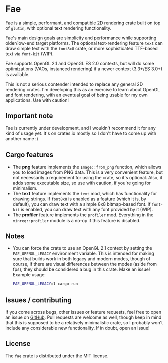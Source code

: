 # Fae
Fae is a simple, performant, and compatible 2D rendering crate built
on top of `glutin`, with optional text rendering functionality.

Fae's main design goals are simplicity and performance while
supporting older/low-end target platforms. The optional text-rendering
feature `text` can draw simple text with the `font8x8` crate, or more
sophisticated TTF-based text via `font-kit` (WIP).

Fae supports OpenGL 2.1 and OpenGL ES 2.0 contexts, but will do some
optimizations (VAOs, instanced rendering) if a newer context
(3.3+/ES 3.0+) is available.

This is not a serious contender intended to replace any general 2D
rendering crates. I'm developing this as an exercise to learn about
OpenGL and font rendering, with an eventual goal of being usable for
my own applications. Use with caution!

## Important note
Fae is currently under development, and I wouldn't recommend it for
any kind of usage yet. It's on crates.io mostly so I don't have to
come up with another name :)

## Cargo features
- The **png** feature implements the `Image::from_png` function, which
  allows you to load images from PNG data. This is a very convenient
  feature, but not necessarily a requirement for using the crate, so
  it's optional. Also, it adds some executable size, so use with
  caution, if you're going for minimalism.
- The **text** feature implements the `text` mod, which has
  functionality for drawing strings. If `font8x8` is enabled as a
  feature (which it is, by default), you can draw text with a simple
  8x8 bitmap-based font. If `font-kit` is enabled, you can draw text
  with any font provided by it (WIP).
- The **profiler** feature implements the `profiler` mod.
  Everything in the `minreq::profiler` module is a no-op if this
  feature is disabled.

## Notes
- You can force the crate to use an OpenGL 2.1 context by setting the
  `FAE_OPENGL_LEGACY` environment variable. This is intended for
  making sure that builds work in both legacy and modern modes, though
  of course, if there are visual differences between the modes (aside
  from fps), they should be considered a bug in this crate. Make an
  issue! Example usage:
  ```sh
  FAE_OPENGL_LEGACY=1 cargo run
  ```

## Issues / contributing
If you come across bugs, other issues or feature requests, feel free
to open an issue on
[GitHub](https://github.com/neonmoe/fae/issues/new). Pull requests are
welcome as well, though keep in mind that this is supposed to be a
relatively minimalistic crate, so I probably won't include any
considerable new functionality. If in doubt, open an issue!

## License
The `fae` crate is distributed under the MIT license.
